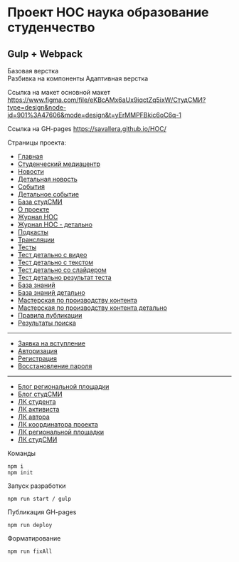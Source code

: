# Проект НОС наука образование студенчество
## Gulp + Webpack
Базовая верстка <br/>
Разбивка на компоненты
Адаптивная верстка

Ссылка на макет основной макет https://www.figma.com/file/eKBcAMx6aUx9iqctZq5ixW/СтудСМИ?type=design&node-id=901%3A47606&mode=design&t=yErMMPFBkic6oC6q-1

Ссылка на GH-pages https://savallera.github.io/HOC/


Страницы проекта:

* [Главная](https://savallera.github.io/HOC/index.html)
* [Студенческий медиацентр](https://savallera.github.io/HOC/stud-smi.html)
* [Новости](https://savallera.github.io/HOC/news.html)
* [Детальная новость](https://savallera.github.io/HOC/event-article.html)
* [События](https://savallera.github.io/HOC/events.html)
* [Детальное событие](https://savallera.github.io/HOC/event-article.html)
* [База студСМИ](https://savallera.github.io/HOC/stud-smi-base.html)
* [О проекте](https://savallera.github.io/HOC/about.html)
* [Журнал НОС](https://savallera.github.io/HOC/journal-nos.html)
* [Журнал НОС - детально](https://savallera.github.io/HOC/journal-nos-article.html)
* [Подкасты](https://savallera.github.io/HOC/podcasts.html)
* [Трансляции](https://savallera.github.io/HOC/broadcasts.html)
* [Тесты](https://savallera.github.io/HOC/tests.html)
* [Тест детально с видео](https://savallera.github.io/HOC/test-article.html)
* [Тест детально с текстом](https://savallera.github.io/HOC/test-article-text.html)
* [Тест детально со слайдером](https://savallera.github.io/HOC/test-article-image.html)
* [Тест детально результат теста](https://savallera.github.io/HOC/test-article-result.html)
* [База знаний](https://savallera.github.io/HOC/knowledge-base.html)
* [База знаний детально](https://savallera.github.io/HOC/knowledge-base-article.html)
* [Мастерская по производству контента](https://savallera.github.io/HOC/workshops.html)
* [Мастерская по производству контента детально](https://savallera.github.io/HOC/workshops-article.html)
* [Правила публикации](https://savallera.github.io/HOC/publishing-rule.html)
* [Результаты поиска](https://savallera.github.io/HOC/search-results.html)

---

* [Заявка на вступление](https://savallera.github.io/HOC/application-for-membership.html)
* [Авторизация](https://savallera.github.io/HOC/sign-in.html)
* [Регистрация](https://savallera.github.io/HOC/sign-up.html)
* [Восстановление пароля](https://savallera.github.io/HOC/resume.html)

---

* [Блог региональной площадки](https://savallera.github.io/HOC/blog-regional-site.html)
* [Блог студСМИ](https://savallera.github.io/HOC/blog-stud-smi.html)
* [ЛК студента](https://savallera.github.io/HOC/personal-account-student.html)
* [ЛК активиста](https://savallera.github.io/HOC/personal-account-activist.html)
* [ЛК автора](https://savallera.github.io/HOC/personal-account-author.html)
* [ЛК координатора проекта](https://savallera.github.io/HOC/personal-account-project-coordinator.html)
* [ЛК региональной площадки](https://savallera.github.io/HOC/personal-account-regional-site.html)
* [ЛК студСМИ](https://savallera.github.io/HOC/personal-account-stud-smi.html)


Команды

```
npm i
npm init

```

Запуск разработки

`npm run start / gulp`

Публикация GH-pages

`npm run deploy`

Форматирование

`npm run fixAll`